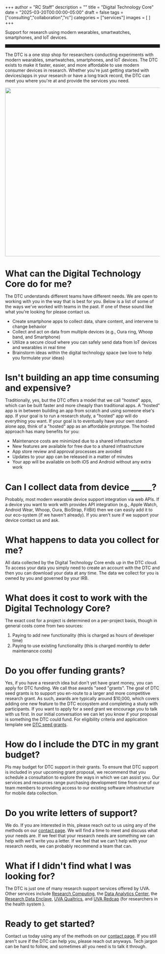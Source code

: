 +++
author = "RC Staff"
description = ""
title = "Digital Technology Core"
date = "2025-03-20T00:00:00-05:00"
draft = false
tags = ["consulting","collaboration","rc"]
categories = ["services"]
images = [ ]
+++

<style>
  h1 { margin-bottom: 10px !important;}
</style>

<p class=lead>Support for research using modern wearables, smartwatches, smartphones, and IoT devices.</p>

<hr size=1 style="padding-bottom:10px;" />

The DTC is a one stop shop for researchers conducting experiments with modern wearables, smartwatches, smartphones, and IoT devices. The DTC exists to make it faster, easier, and more affordable to use modern consumer devices in research. Whether you're just getting started with devices/apps in your research or have a long track record, the DTC can meet you where you're at and provide the services you need.

<center> 
  <div>
      <img src="/images/dtc/devices.png" width=550>
  </div>
</center>

# What can the Digital Technology Core do for me?
The DTC understands different teams have different needs. We are open to working with you in the way that is best for you. Below is a list of some of the ways we've worked with teams in the past. If one of these sound like what you're looking for please contact us.
* Create smartphone apps to collect data, share content, and intervene to change behavior
* Collect and act on data from multiple devices (e.g., Oura ring, Whoop band, and Smartphone)
* Utilize a secure cloud where you can safely send data from IoT devices and wearables in real time
* Brainstorm ideas within the digital technology space (we love to help you formulate your ideas)

# Isn't building an app time consuming and expensive?
Traditionally, yes, but the DTC offers a model that we call "hosted" apps, which can be built faster and more cheaply than traditional apps. A "hosted" app is in between building an app from scratch and using someone else's app. If your goal is to run a research study, a "hosted" app will do everything you want. If your goal is to eventually have your own stand-alone app, think of a "hosted" app as an affordable prototype. The hosted approach has many benefits for you:
* Maintenance costs are minimized due to a shared infrastructure
* New features are available for free due to a shared infrastructure
* App store review and approval processes are avoided
* Updates to your app can be released in a matter of minutes
* Your app will be available on both iOS and Android without any extra work

# Can I collect data from device _____?
Probably, most modern wearable device support integration via web APIs. If a device you want to work with provides API integration (e.g., Apple Watch, Android Wear, Whoop, Oura, BioStrap, FitBit) then we can easily add it to our eco-system (if we haven't already). If you aren't sure if we support your device contact us and ask.

# What happens to data you collect for me?
All data collected by the Digital Technology Core ends up in the DTC cloud. To access your data you simply need to create an account with the DTC and then you can download your data at any time. The data we collect for you is owned by you and governed by your IRB.

# What does it cost to work with the Digital Technology Core?
The exact cost for a project is determined on a per-project basis, though in general costs come from two sources:
1. Paying to add new functionality (this is charged as hours of developer time)
2. Paying to use existing functionality (this is charged monthly to defer maintenance costs)

# Do you offer funding grants?
Yes, if you have a research idea but don't yet have grant money, you can apply for DTC funding. We call thse awards "seed "grants". The goal of DTC seed grants is to support you en-route to a larger and more competitive research grant. As such, awards are typically around $10,000, which covers adding one new feature to the DTC ecosystem and completing a study with participants. If you want to apply for a seed grant we encourage you to talk with us first. In our initial conversation we can let you know if your proposal is something the DTC could fund. For eligibility criteria and application template see [DTC seed grants](/service/dtc/grants).

# How do I include the DTC in my grant budget?
PIs may budget for DTC support in their grants. To ensure that DTC support is included in your upcoming grant proposal, we recommend that you schedule a consultation to explore the ways in which we can assist you.  Our services and resources range purchasing development time from one of our team members to providing access to our existing software infrastructure for mobile data collection.

# Do you write letters of support?
We do. If you are interested in this, please reach out to us using any of the methods on our [contact page](/service/dtc/contact). We will find a time to meet and discuss what your needs are. If we feel that your research needs are something we can help with we'll write you a letter. If we feel that we can't help with your research needs, we can probably recommend a team that can.

# What if I didn't find what I was looking for?
The DTC is just one of many research support services offered by UVA. Other services include [Research Computing](https://rc.virginia.edu), the [Data Analytics Center](/service/dac), the [Research Data Enclave](https://precisionhealth.virginia.edu/about/research-data-enclave), [UVA Qualtrics](https://virginia.service-now.com/its?id=itsweb_kb_article&sys_id=ec27144cdbec53044f32fb671d96193c), and [UVA Redcap](https://redcap.healthsystem.virginia.edu/) (for researchers in the health system ).

# Ready to get started?
Contact us today using any of the methods on our [contact page](/service/dtc/contact). If you still aren't sure if the DTC can help you, please reach out anyways. Tech jargon can be hard to follow, and sometimes all you need is to talk it through.